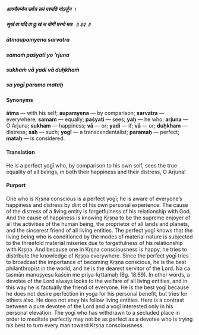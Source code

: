 ##### आत्मौपम्येन सर्वत्र समं पश्यति योऽर्जुन ।
##### सुखं वा यदि वा दु:खं स योगी परमो मत: ॥ ३२ ॥

##### ātmaupamyena sarvatra
##### samaṁ paśyati yo ’rjuna
##### sukhaṁ vā yadi vā duḥkhaṁ
##### sa yogī paramo mataḥ

#### Synonyms

**ātma** — with his self; **aupamyena** — by comparison; **sarvatra** — everywhere; **samam** — equally; **paśyati** — sees; **yaḥ** — he who; **arjuna** — O Arjuna; **sukham** — happiness; **vā** — or; **yadi** — if; **vā** — or; **duḥkham** — distress; **saḥ** — such; **yogī** — a transcendentalist; **paramaḥ** — perfect; **mataḥ** — is considered.

#### Translation

He is a perfect yogī who, by comparison to his own self, sees the true equality of all beings, in both their happiness and their distress, O Arjuna!

#### Purport

One who is Kṛṣṇa conscious is a perfect yogī; he is aware of everyone’s happiness and distress by dint of his own personal experience. The cause of the distress of a living entity is forgetfulness of his relationship with God. And the cause of happiness is knowing Kṛṣṇa to be the supreme enjoyer of all the activities of the human being, the proprietor of all lands and planets, and the sincerest friend of all living entities. The perfect yogī knows that the living being who is conditioned by the modes of material nature is subjected to the threefold material miseries due to forgetfulness of his relationship with Kṛṣṇa. And because one in Kṛṣṇa consciousness is happy, he tries to distribute the knowledge of Kṛṣṇa everywhere. Since the perfect yogī tries to broadcast the importance of becoming Kṛṣṇa conscious, he is the best philanthropist in the world, and he is the dearest servitor of the Lord. Na ca tasmān manuṣyeṣu kaścin me priya-kṛttamaḥ (Bg. 18.69). In other words, a devotee of the Lord always looks to the welfare of all living entities, and in this way he is factually the friend of everyone. He is the best yogī because he does not desire perfection in yoga for his personal benefit, but tries for others also. He does not envy his fellow living entities. Here is a contrast between a pure devotee of the Lord and a yogī interested only in his personal elevation. The yogī who has withdrawn to a secluded place in order to meditate perfectly may not be as perfect as a devotee who is trying his best to turn every man toward Kṛṣṇa consciousness.